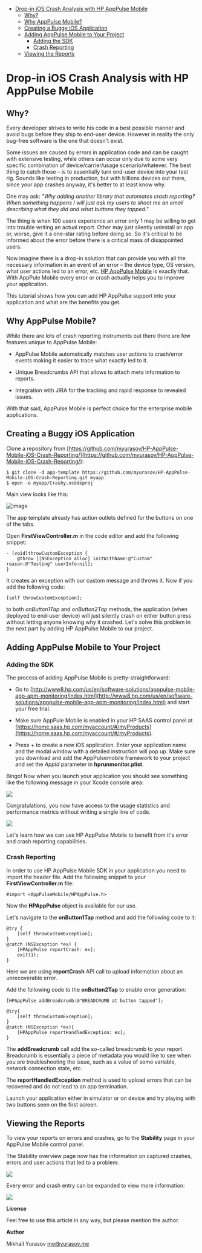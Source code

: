 <!-- START doctoc generated TOC please keep comment here to allow auto update -->
<!-- DON'T EDIT THIS SECTION, INSTEAD RE-RUN doctoc TO UPDATE -->


- [Drop-in iOS Crash Analysis with HP AppPulse Mobile](#drop-in-ios-crash-analysis-with-hp-apppulse-mobile)
  - [Why?](#why)
  - [Why AppPulse Mobile?](#why-apppulse-mobile)
  - [Creating a Buggy iOS Application](#creating-a-buggy-ios-application)
  - [Adding AppPulse Mobile to Your Project](#adding-apppulse-mobile-to-your-project)
    - [Adding the SDK](#adding-the-sdk)
    - [Crash Reporting](#crash-reporting)
  - [Viewing the Reports](#viewing-the-reports)

<!-- END doctoc generated TOC please keep comment here to allow auto update -->

# Drop-in iOS Crash Analysis with HP AppPulse Mobile

## Why?

Every developer strives to write his code in a best possible manner and avoid bugs before they ship to end-user device. However in reality the only bug-free software is the one that doesn't exist.

Some issues are caused by errors in application code and can be caught with extensive testing, while others can occur only due to some very specific combination of device/carrier/usage scenario/whatever. The best thing to catch those – is to essentially turn end-user device into your test rig. Sounds like testing in production, but with billions devices out there, since your app crashes anyway, it's better to at least know why.

One may ask: _"Why adding another library that automates crash reporting? When something happens I will just ask my users to shoot me an email describing what they did and what buttons they tapped."_

The thing is when 100 users experience an error only 1 may be willing to get into trouble writing an actual report. Other may just silently uninstall an app or, worse, give it a one-star rating before doing so. So it's critical to be informed about the error before there is a critical mass of disappointed users.

Now imagine there is a drop-in solution that can provide you with all the necessary information in an event of an error – the device type, OS version, what user actions led to an error, etc. [HP AppPulse Mobile](http://www8.hp.com/us/en/software-solutions/apppulse-mobile-app-apm-monitoring/) is exactly that. With AppPule Mobile every error or crash actually helps you to improve your application.

This tutorial shows how you can add HP AppPulse support into your application and what are the benefits you get.

## Why AppPulse Mobile?

While there are lots of crash reporting instruments out there there are few features unique to AppPulse Mobile:

- AppPulse Mobile automatically matches user actions to crash/error events making it easier to trace what exactly led to it.

- Unique Breadcrumbs API that allows to attach meta information to reports.

- Integration with JIRA for the tracking and rapid response to revealed issues.

With that said, AppPulse Mobile is perfect choice for the enterprise mobile applications.

## Creating a Buggy iOS Application

Clone a repository from [https://github.com/myurasov/HP-AppPulse-Mobile-iOS-Crash-Reporting/](https://github.com/myurasov/HP-AppPulse-Mobile-iOS-Crash-Reporting/):

```
$ git clone -d app-template https://github.com/myurasov/HP-AppPulse-Mobile-iOS-Crash-Reporting.git myapp
$ open -e myapp/Crashy.xcodeproj
```

Main view looks like this:

![image](images/view1.png)

The app template already has action outlets defined for the buttons on one of the tabs.

Open __FirstViewController.m__ in the code editor and add the following snippet:

```
- (void)throwCustomException {
    @throw [[NSException alloc] initWithName:@"Custom" reason:@"Testing" userInfo:nil];
}
```

It creates an exception with our custom message and throws it. Now if you add the following code:

```
[self throwCustomException];
```

to both _onButton1Tap_ and _onButton2Tap_ methods, the application (when deployed to end-user device) will just silently crash on either button press without letting anyone knowing why it crashed. Let's solve this problem in the next part by adding HP AppPulse Mobile to our project.


## Adding AppPulse Mobile to Your Project

### Adding the SDK

The process of adding AppPulse Mobile is pretty-straightforward:

* Go to [http://www8.hp.com/us/en/software-solutions/apppulse-mobile-app-apm-monitoring/index.html](http://www8.hp.com/us/en/software-solutions/apppulse-mobile-app-apm-monitoring/index.html) and start your free trial.


* Make sure AppPule Mobile is enabled in your HP SAAS control panel at [https://home.saas.hp.com/myaccount/#/myProducts](https://home.saas.hp.com/myaccount/#/myProducts).


* Press + to create a new iOS application. Enter your application name and the modal window with a detailed instruction will pop up. Make sure you download and add the AppPulsemobile framework to your project and set the _AppId_ parameter in __hprunmonitor.plist__.

Bingo! Now when you launch your application you should see something like the following message in your Xcode console area:

![](images/console.png)

Congratulations, you now have access to the usage statistics and performance metrics without writing a single line of code.

![](images/panel1.png)

Let's learn how we can use HP AppPulse Mobile to benefit from it's error and crash reporting capabilities.

### Crash Reporting

In order to use HP AppPulse Mobile SDK in your application you need to import the header file. Add the following snippet to your __FirstViewController.m__ file:

```
#import <AppPulseMobile/HPAppPulse.h>
```

Now the __HPAppPulse__ object is available for our use.

Let's navigate to the __onButton1Tap__ method and add the following code to it:

```
@try {
    [self throwCustomException];
}
@catch (NSException *ex) {
	[HPAppPulse reportCrash: ex];
    exit(1);
}
```

Here we are using __reportCrash__ API call to upload information about an unrecoverable error.

Add the following code to the __onButton2Tap__ to enable error generation:

```
[HPAppPulse addBreadcrumb:@"BREADCRUMB at button tapped"];

@try{
    [self throwCustomException];
}
@catch (NSException *ex){
    [HPAppPulse reportHandledException: ex];
}
```

The __addBreadcrumb__ call add the so-called breadcrumb to your report. Breadcrumb is essentially a piece of metadata you would like to see when you are troubleshooting the issue, such as a value of some variable, network connection state, etc.

The __reportHandledException__ method is used to upload errors that can be recovered and do not lead to an app termination.

Launch your application either in simulator or on device and try playing with two buttons seen on the first screen.

## Viewing the Reports

To view your reports on errors and crashes, go to the __Stability__ page in your AppPulse Mobile control panel.

The Stability overview page now has the information on captured crashes, errors and user actions that led to a problem:

![](images/stability.png)

Every error and crash entry can be expanded to view more information:

![](images/error-details.png)

__License__

Feel free to use this article in any way, but please mention the author.

__Author__

 Mikhail Yurasov <me@yurasov.me>
